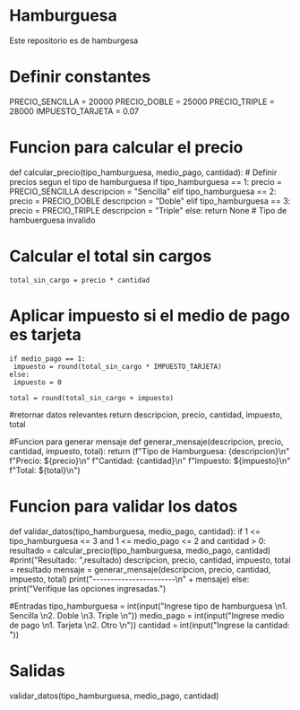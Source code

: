 # Hamburguesa
Este repositorio es de hamburgesa

# Definir constantes
PRECIO_SENCILLA = 20000
PRECIO_DOBLE = 25000
PRECIO_TRIPLE = 28000
IMPUESTO_TARJETA = 0.07


# Funcion para calcular el precio
def calcular_precio(tipo_hamburguesa, medio_pago, cantidad):
    # Definir precios segun el tipo de hamburguesa
    if tipo_hamburguesa == 1:
        precio = PRECIO_SENCILLA
        descripcion = "Sencilla"
    elif tipo_hamburguesa == 2:
        precio = PRECIO_DOBLE
        descripcion = "Doble"
    elif tipo_hamburguesa == 3:
        precio = PRECIO_TRIPLE
        descripcion = "Triple"
    else:
        return None  # Tipo de hambuerguesa invalido


# Calcular el total sin cargos
    total_sin_cargo = precio * cantidad

# Aplicar impuesto si el medio de pago es tarjeta
    if medio_pago == 1:
     impuesto = round(total_sin_cargo * IMPUESTO_TARJETA)
    else:
     impuesto = 0

    total = round(total_sin_cargo + impuesto)

#retornar datos relevantes
    return descripcion, precio, cantidad, impuesto, total

#Funcion para generar mensaje
def generar_mensaje(descripcion, precio, cantidad, impuesto, total):
    return (f"Tipo de Hamburguesa: {descripcion}\n"
            f"Precio: ${precio}\n"
            f"Cantidad: {cantidad}\n"
            f"Impuesto: ${impuesto}\n"
            f"Total: ${total}\n")

# Funcion para validar los datos
def validar_datos(tipo_hamburguesa, medio_pago, cantidad):
    if 1 <= tipo_hamburguesa <= 3 and 1 <= medio_pago <= 2 and cantidad > 0:
        resultado = calcular_precio(tipo_hamburguesa, medio_pago, cantidad)
        #print("Resultado: ",resultado)
        descripcion, precio, cantidad, impuesto, total = resultado
        mensaje = generar_mensaje(descripcion, precio, cantidad, impuesto, total)
        print("-----------------------\n" + mensaje)
    else:
        print("Verifique las opciones ingresadas.")

#Entradas
tipo_hamburguesa = int(input("Ingrese tipo de hamburguesa \n1. Sencilla \n2. Doble \n3. Triple \n"))
medio_pago = int(input("Ingrese medio de pago \n1. Tarjeta \n2. Otro \n"))
cantidad = int(input("Ingrese la cantidad: "))

# Salidas
validar_datos(tipo_hamburguesa, medio_pago, cantidad)

